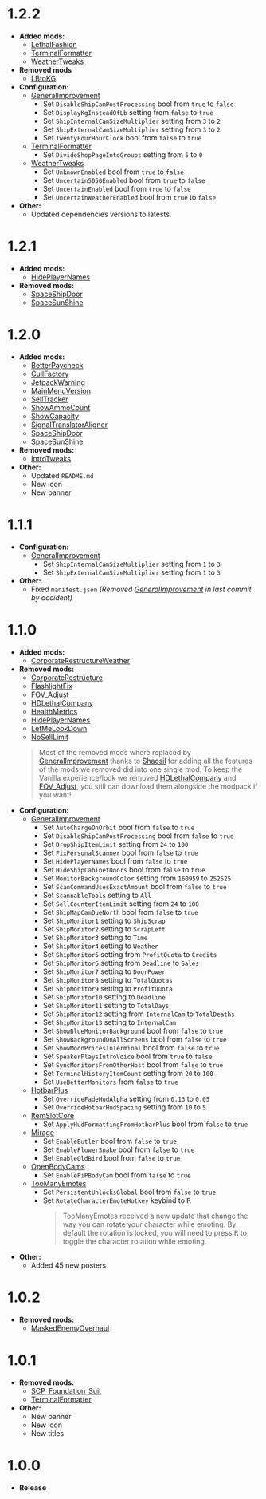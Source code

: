 # 1.2.2
+ **Added mods:**
    + [LethalFashion](https://thunderstore.io/c/lethal-company/p/BatTeam/LethalFashion/)
    + [TerminalFormatter](https://thunderstore.io/c/lethal-company/p/mrov/TerminalFormatter/)
    + [WeatherTweaks](https://thunderstore.io/c/lethal-company/p/mrov/WeatherTweaks/)
+ **Removed mods**
    + [LBtoKG](https://thunderstore.io/c/lethal-company/p/Zduniusz/LBtoKG/)
+ **Configuration:**
    + [GeneralImprovement](https://thunderstore.io/c/lethal-company/p/ShaosilGaming/GeneralImprovements/)
        + Set `DisableShipCamPostProcessing` bool from `true` to `false`
        + Set `DisplayKgInsteadOfLb` setting from `false` to `true`
        + Set `ShipInternalCamSizeMultiplier` setting from `3` to `2`
        + Set `ShipExternalCamSizeMultiplier` setting from `3` to `2`
        + Set `TwentyFourHourClock` bool from `false` to `true`
    + [TerminalFormatter](https://thunderstore.io/c/lethal-company/p/mrov/TerminalFormatter/)
        + Set `DivideShopPageIntoGroups` setting from `5` to `0`
    + [WeatherTweaks](https://thunderstore.io/c/lethal-company/p/mrov/WeatherTweaks/)
        + Set `UnknownEnabled` bool from `true` to `false`
        + Set `Uncertain5050Enabled` bool from `true` to `false`
        + Set `UncertainEnabled` bool from `true` to `false`
        + Set `UncertainWeatherEnabled` bool from `true` to `false`
+ **Other:**
    + Updated dependencies versions to latests.


# 1.2.1
+ **Added mods:**
    + [HidePlayerNames](https://thunderstore.io/c/lethal-company/p/Monkeytype/HidePlayerNames/)
+ **Removed mods:**
    + [SpaceShipDoor](https://thunderstore.io/c/lethal-company/p/Wolf11221/SpaceShipDoor/)
    + [SpaceSunShine](https://thunderstore.io/c/lethal-company/p/CatsArmy/SpaceSunShine/)


# 1.2.0
+ **Added mods:**
    + [BetterPaycheck](https://thunderstore.io/c/lethal-company/p/Swaggies/BetterPaycheck/)
    + [CullFactory](https://thunderstore.io/c/lethal-company/p/fumiko/CullFactory/)
    + [JetpackWarning](https://thunderstore.io/c/lethal-company/p/Hamunii/JetpackWarning/)
    + [MainMenuVersion](https://thunderstore.io/c/lethal-company/p/mrov/MainMenuVersion/)
    + [SellTracker](https://thunderstore.io/c/lethal-company/p/NutNutty/SellTracker/)
    + [ShowAmmoCount](https://thunderstore.io/c/lethal-company/p/SoraYuki/ShowAmmoCount/)
    + [ShowCapacity](https://thunderstore.io/c/lethal-company/p/Piggy/ShowCapacity/)
    + [SignalTranslatorAligner](https://thunderstore.io/c/lethal-company/p/LeKAKiD/SignalTranslatorAligner/)
    + [SpaceShipDoor](https://thunderstore.io/c/lethal-company/p/Wolf11221/SpaceShipDoor/)
    + [SpaceSunShine](https://thunderstore.io/c/lethal-company/p/CatsArmy/SpaceSunShine/)
+ **Removed mods:**
    + [IntroTweaks](https://thunderstore.io/c/lethal-company/p/Owen3H/IntroTweaks/)
+ **Other:**
    + Updated `README.md`
    + New icon
    + New banner


# 1.1.1
+ **Configuration:**
    + [GeneralImprovement](https://thunderstore.io/c/lethal-company/p/ShaosilGaming/GeneralImprovements/)
        + Set `ShipInternalCamSizeMultiplier` setting from `1` to `3`
        + Set `ShipExternalCamSizeMultiplier` setting from `1` to `3`
+ **Other:**
    + Fixed `manifest.json` *(Removed [GeneralImprovement](https://thunderstore.io/c/lethal-company/p/ShaosilGaming/GeneralImprovements/) in last commit by accident)*


# 1.1.0
+ **Added mods:**
    + [CorporateRestructureWeather](https://thunderstore.io/c/lethal-company/p/CatsArmy/CorporateRestructureWeather/)
+ **Removed mods:**
    + [CorporateRestructure](https://thunderstore.io/c/lethal-company/p/Jamil/Corporate_Restructure/)
    + [FlashlightFix](https://thunderstore.io/c/lethal-company/p/ShaosilGaming/FlashlightFix/)
    + [FOV_Adjust](https://thunderstore.io/c/lethal-company/p/Rozebud/FOV_Adjust/)
    + [HDLethalCompany](https://thunderstore.io/c/lethal-company/p/Sligili/HDLethalCompany/)
    + [HealthMetrics](https://thunderstore.io/c/lethal-company/p/matsuura/HealthMetrics/)
    + [HidePlayerNames](https://thunderstore.io/c/lethal-company/p/Monkeytype/HidePlayerNames/)
    + [LetMeLookDown](https://thunderstore.io/c/lethal-company/p/FlipMods/LetMeLookDown/)
    + [NoSellLimit](https://thunderstore.io/c/lethal-company/p/ViViKo/NoSellLimit/)
    > Most of the removed mods where replaced by [GeneralImprovement](https://thunderstore.io/c/lethal-company/p/ShaosilGaming/GeneralImprovements/) thanks to [Shaosil](https://github.com/Shaosil) for adding all the features of the mods we removed did into one single mod.
    > To keep the Vanilla experience/look we removed [HDLethalCompany](https://thunderstore.io/c/lethal-company/p/Sligili/HDLethalCompany/) and [FOV_Adjust](https://thunderstore.io/c/lethal-company/p/Rozebud/FOV_Adjust/), you still can download them alongside the modpack if you want!
+ **Configuration:**
    + [GeneralImprovement](https://thunderstore.io/c/lethal-company/p/ShaosilGaming/GeneralImprovements/)
        + Set `AutoChargeOnOrbit` bool from `false` to `true`
        + Set `DisableShipCamPostProcessing` bool from `false` to `true`
        + Set `DropShipItemLimit` setting from `24` to `100`
        + Set `FixPersonalScanner` bool from `false` to `true`
        + Set `HidePlayerNames` bool from `false` to `true`
        + Set `HideShipCabinetDoors` bool from `false` to `true`
        + Set `MonitorBackgroundColor` setting from `160959` to `252525`
        + Set `ScanCommandUsesExactAmount` bool from `false` to `true`
        + Set `ScannableTools` setting to `All`
        + Set `SellCounterItemLimit` setting from `24` to `100`
        + Set `ShipMapCamDueNorth` bool from `false` to `true`
        + Set `ShipMonitor1` setting to `ShipScrap`
        + Set `ShipMonitor2` setting to `ScrapLeft`
        + Set `ShipMonitor3` setting to `Time`
        + Set `ShipMonitor4` setting to `Weather`
        + Set `ShipMonitor5` setting from `ProfitQuota` to `Credits`
        + Set `ShipMonitor6` setting from `Deadline` to `Sales`
        + Set `ShipMonitor7` setting to `DoorPower`
        + Set `ShipMonitor8` setting to `TotalQuotas`
        + Set `ShipMonitor9` setting to `ProfitQuota`
        + Set `ShipMonitor10` setting to `Deadline`
        + Set `ShipMonitor11` setting to `TotalDays`
        + Set `ShipMonitor12` setting from `InternalCam` to `TotalDeaths`
        + Set `ShipMonitor13` setting to `InternalCam`
        + Set `ShowBlueMonitorBackground` bool from `false` to `true`
        + Set `ShowBackgroundOnAllScreens` bool from `false` to `true`
        + Set `ShowMoonPricesInTerminal` bool from `false` to `true`
        + Set `SpeakerPlaysIntroVoice` bool from `true` to `false`
        + Set `SyncMonitorsFromOtherHost` bool from `false` to `true`
        + Set `TerminalHistoryItemCount` setting from `20` to `100`
        + Set `UseBetterMonitors` from `false` to `true`
    + [HotbarPlus](https://thunderstore.io/c/lethal-company/p/FlipMods/HotbarPlus/)
        + Set `OverrideFadeHudAlpha` setting from `0.13` to `0.05`
        + Set `OverrideHotbarHudSpacing` setting from `10` to `5`
    + [ItemSlotCore](https://thunderstore.io/c/lethal-company/p/FlipMods/ReservedItemSlotCore/)
        + Set `ApplyHudFormattingFromHotbarPlus` bool from `false` to `true`
    + [Mirage](https://thunderstore.io/c/lethal-company/p/qwbarch/Mirage/)
        + Set `EnableButler` bool from `false` to `true`
        + Set `EnableFlowerSnake` bool from `false` to `true`
        + Set `EnableOldBird` bool from `false` to `true`
    + [OpenBodyCams](https://thunderstore.io/c/lethal-company/p/Zaggy1024/OpenBodyCams/)
        + Set `EnablePiPBodyCam` bool from `false` to `true`
    + [TooManyEmotes](https://thunderstore.io/c/lethal-company/p/FlipMods/TooManyEmotes/)
        + Set `PersistentUnlocksGlobal` bool from `false` to `true`
        + Set `RotateCharacterEmoteHotkey` keybind to <kbd>R</kbd>
            > TooManyEmotes received a new update that change the way you can rotate your character while emoting. By default the rotation is locked, you will need to press <kbd>R</kbd> to toggle the character rotation while emoting.
+ **Other:**
    + Added 45 new posters


# 1.0.2
+ **Removed mods:**
    + [MaskedEnemyOverhaul](https://thunderstore.io/c/lethal-company/p/HomelessGinger/MaskedEnemyOverhaul/)


# 1.0.1
+ **Removed mods:**
    + [SCP_Foundation_Suit](https://thunderstore.io/c/lethal-company/p/TeamClark/SCP_Foundation_Suit/)
    + [TerminalFormatter](https://thunderstore.io/c/lethal-company/p/mrov/TerminalFormatter/)
+ **Other:**
    + New banner
    + New icon
    + New titles


# 1.0.0
+ **Release**
